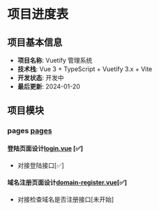 # 项目进度表

## 项目基本信息

- **项目名称**: Vuetify 管理系统
- **技术栈**: Vue 3 + TypeScript + Vuetify 3.x + Vite
- **开发状态**: 开发中
- **最后更新**: 2024-01-20

## 项目模块
### pages [pages](../src/pages/)
#### 登陆页面设计[login.vue](../src/pages/login.vue) [✅]
- 对接登陆接口[✅]
#### 域名注册页面设计[domain-register.vue](../src/pages/domain-register.vue)[✅]
- 对接检查域名是否注册接口[未开始]